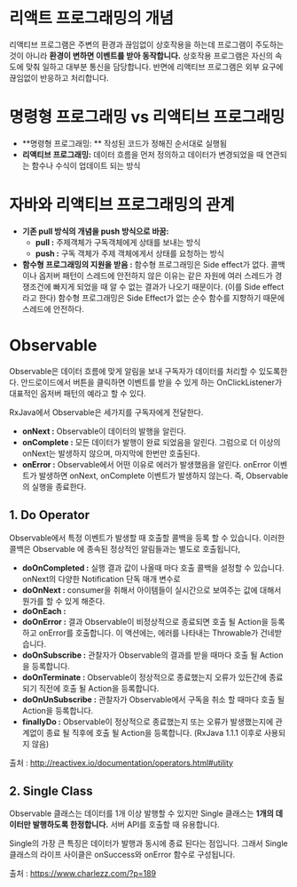 리액트 프로그래밍의 개념
=
리액티브 프로그램은 주변의 환경과 끊임없이 상호작용을 하는데 프로그램이 주도하는 것이 아니라 **환경이 변하면 이벤트를 받아 동작합니다.** 상호작용 프로그램은 자신의 속도에 맞춰 일하고 대부분 통신을 담당합니다. 반면에 리액티브 프로그램은 외부 요구에 끊임없이 반응하고 처리합니다.


명령형 프로그래밍 vs 리액티브 프로그래밍
=
-	**명령형 프로그래밍: ** 작성된 코드가 정해진 순서대로 실행됨
-	**리액티브 프로그래밍:** 데이터 흐름을 먼저 정의하고 데이터가 변경되었을 때 연관되는 함수나 수식이 업데이트 되는 방식


자바와 리액티브 프로그래밍의 관계
=
-	**기존 pull 방식의 개념을 push 방식으로 바꿈:** 
	-	**pull :** 주제객체가 구독객체에게 상태를 보내는 방식
	-	**push :** 구독 객체가 주제 객체에게서 상태를 요청하는 방식
- **함수형 프로그래밍의 지원을 받음 :** 함수형 프로그래밍은 Side effect가 없다. 콜백이나 옵저버 패턴이 스레드에 안전하지 않은 이유는 같은 자원에 여러 스레드가 경쟁조건에 빠지게 되었을 때 알 수 없는 결과가 나오기 때문이다. (이를 Side effect라고 한다) 함수형 프로그래밍은 Side Effect가 없는 순수 함수를 지향하기 때문에 스레드에 안전하다.



Observable
=
Observable은 데이터 흐름에 맞게 알림을 보내 구독자가 데이터를 처리할 수 있도록한다. 안드로이드에서 버튼을 클릭하면 이벤트를 받을 수 있게 하는 OnClickListener가 대표적인 옵저버 패턴의 예라고 할 수 있다.

RxJava에서 Observable은 세가지를 구독자에게 전달한다.

-	**onNext :** Observable이 데이터의 발행을 알린다.
-	**onComplete :** 모든 데이터가 발행이 완료 되었음을 알린다. 그럼으로 더 이상의 onNext는 발생하지 않으며, 마지막에 한번만 호출된다.
-	**onError :** Observable에서 어떤 이유로 에러가 발생했음을 알린다. onError 이벤트가 발생하면 onNext, onComplete 이벤트가 발생하지 않는다. 즉, Observable의 실행을 종료한다.



## 1. Do Operator 

Observable에서 특정 이벤트가 발생할 때 호출할 콜백을 등록 할 수 있습니다. 이러한 콜백은 Observable 에 종속된 정상적인 알림들과는 별도로 호출됩니다,

- **doOnCompleted :** 실행 결과 값이 나올때 마다 호출 콜백을 설정할 수 있습니다. onNext의 다양한 Notification 단독 매개 변수로 
- **doOnNext :**  consumer을 취해서 아이템들이 실시간으로 보여주는 값에 대해서 뭔가를 할 수 있게 해준다.
- **doOnEach :**
- **doOnError :** 결과 Observable이 비정상적으로 종료되면 호출 될 Action을 등록하고 onError를 호출합니다. 이 액션에는, 에러를 나타내는 Throwable가 건네받습니다.
- **doOnSubscribe :** 관찰자가 Observable의 결과를 받을 때마다 호출 될 Action을 등록합니다.
- **doOnTerminate :** Observable이 정상적으로 종료했는지 오류가 있든간에 종료되기 직전에 호출 될 Action을 등록합니다.
- **doOnUnSubscribe :** 관찰자가 Observable에서 구독을 취소 할 때마다 호출 될 Action을 등록합니다.
- **finallyDo :** Observable이 정상적으로 종료했는지 또는 오류가 발생했는지에 관계없이 종료 될 직후에 호출 될 Action을 등록합니다. (RxJava 1.1.1 이후로 사용되지 않음)

출처 : http://reactivex.io/documentation/operators.html#utility

## 2. Single Class

Observable 클래스는 데이터를 1개 이상 발행할 수 있지만 Single 클래스는 **1개의 데이터만 발행하도록 한정합니다.** 서버 API를 호출할 때 유용합니다.

Single의 가장 큰 특징은 데이터가 발행과 동시에 종료 된다는 점입니다. 그래서 Single 클래스의 라이프 사이클은 onSuccess와 onError 함수로 구성됩니다.

출처 : https://www.charlezz.com/?p=189
<!--stackedit_data:
eyJoaXN0b3J5IjpbMTgzMTY1MzA4NV19
-->